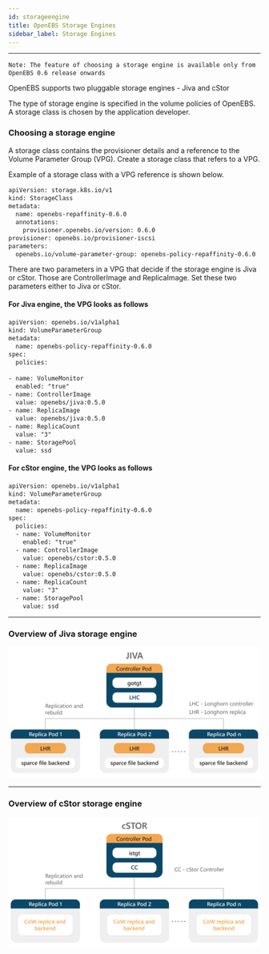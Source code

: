 ```yaml
---
id: storageengine
title: OpenEBS Storage Engines
sidebar_label: Storage Engines
---
```


------

```
Note: The feature of choosing a storage engine is available only from OpenEBS 0.6 release onwards
```

OpenEBS supports two pluggable storage engines - Jiva and cStor

The type of storage engine is specified in the volume policies of OpenEBS. A storage class is chosen by the application developer. 

### Choosing a storage engine

A storage class contains the provisioner details and a reference to the Volume Parameter Group (VPG). Create a storage class that refers to a VPG.  

Example of a storage class with a VPG reference is shown below.

```
apiVersion: storage.k8s.io/v1
kind: StorageClass
metadata:
  name: openebs-repaffinity-0.6.0
  annotations:
    provisioner.openebs.io/version: 0.6.0
provisioner: openebs.io/provisioner-iscsi
parameters:
  openebs.io/volume-parameter-group: openebs-policy-repaffinity-0.6.0
```



There are two parameters in a VPG that decide if the storage engine is Jiva or cStor. Those are ControllerImage and ReplicaImage. Set these two parameters either to Jiva or cStor. 



#### For Jiva engine, the VPG looks as follows

```
apiVersion: openebs.io/v1alpha1
kind: VolumeParameterGroup
metadata:
  name: openebs-policy-repaffinity-0.6.0
spec:
  policies:

- name: VolumeMonitor
  enabled: "true"
- name: ControllerImage
  value: openebs/jiva:0.5.0
- name: ReplicaImage
  value: openebs/jiva:0.5.0
- name: ReplicaCount
  value: "3"
- name: StoragePool
  value: ssd
```



#### For cStor engine, the VPG looks as follows

```
apiVersion: openebs.io/v1alpha1
kind: VolumeParameterGroup
metadata:
  name: openebs-policy-repaffinity-0.6.0
spec:
  policies:
  - name: VolumeMonitor
    enabled: "true"
  - name: ControllerImage
    value: openebs/cstor:0.5.0
  - name: ReplicaImage
    value: openebs/cstor:0.5.0
  - name: ReplicaCount
    value: "3"
  - name: StoragePool
    value: ssd
```



------

### Overview of Jiva storage engine

![Jiva storage engine of OpenEBS](/docs/assets/jiva.png)



------

### Overview of cStor storage engine

![cStor storage engine of OpenEBS](/docs/assets/cStor.png)





<!-- Hotjar Tracking Code for https://docs.openebs.io -->
<script>
   (function(h,o,t,j,a,r){
       h.hj=h.hj||function(){(h.hj.q=h.hj.q||[]).push(arguments)};
       h._hjSettings={hjid:785693,hjsv:6};
       a=o.getElementsByTagName('head')[0];
       r=o.createElement('script');r.async=1;
       r.src=t+h._hjSettings.hjid+j+h._hjSettings.hjsv;
       a.appendChild(r);
   })(window,document,'https://static.hotjar.com/c/hotjar-','.js?sv=');
</script>